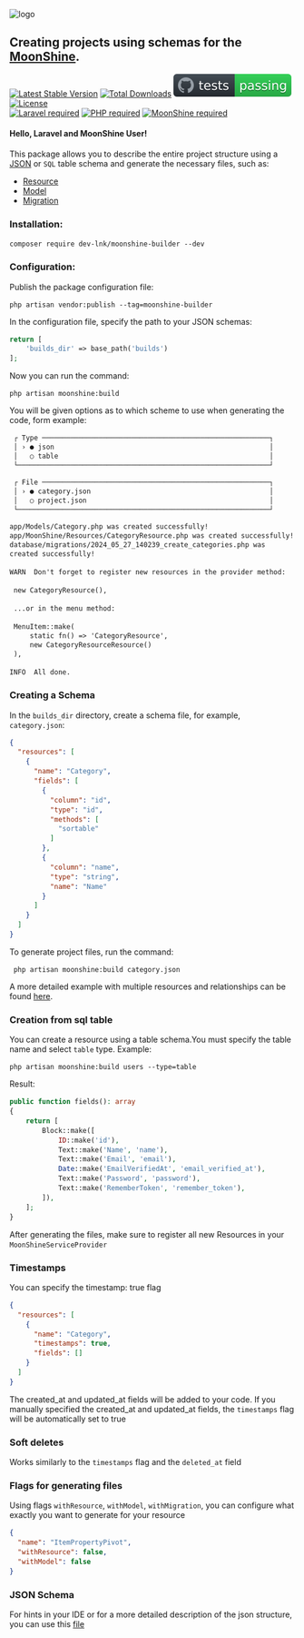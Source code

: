 ![logo](https://github.com/moonshine-software/moonshine/raw/2.x/art/lego.png)

## Creating projects using schemas for the [MoonShine](https://github.com/moonshine-software/moonshine).

[![Latest Stable Version](https://img.shields.io/packagist/v/dev-lnk/moonshine-builder)](https://packagist.org/packages/dev-lnk/moonshine-builder)
[![Total Downloads](https://img.shields.io/packagist/dt/dev-lnk/moonshine-builder)](https://packagist.org/packages/dev-lnk/moonshine-builder)
[![tests](https://raw.githubusercontent.com/dev-lnk/moonshine-builder/0c267c4601af644378e1d50acc4aa4ce6bac79d6/.github/tests/badge.svg)](https://github.com/dev-lnk/moonshine-builder/actions)
[![License](https://img.shields.io/packagist/l/dev-lnk/moonshine-builder)](https://packagist.org/packages/dev-lnk/moonshine-builder)\
[![Laravel required](https://img.shields.io/badge/Laravel-10+-FF2D20?style=for-the-badge&logo=laravel)](https://laravel.com)
[![PHP required](https://img.shields.io/badge/PHP-8.2+-777BB4?style=for-the-badge&logo=php)](https://www.php.net/manual/)
[![MoonShine required](https://img.shields.io/badge/Moonshine-2.10+-1B253B?style=for-the-badge)](https://github.com/moonshine-software/moonshine)

#### Hello, Laravel and MoonShine User!

This package allows you to describe the entire project structure using a [JSON](https://github.com/dev-lnk/moonshine-builder/blob/master/json_schema.json) or `SQL` table schema and generate the necessary files, such as:

 - [Resource](https://github.com/dev-lnk/moonshine-builder/blob/master/.github/entities/resource.md)
 - [Model](https://github.com/dev-lnk/moonshine-builder/blob/master/.github/entities/model.md)
 - [Migration](https://github.com/dev-lnk/moonshine-builder/blob/master/.github/entities/migration.md)


### Installation:
```shell
composer require dev-lnk/moonshine-builder --dev
```
### Configuration:
Publish the package configuration file:
```shell
php artisan vendor:publish --tag=moonshine-builder
```
In the configuration file, specify the path to your JSON schemas:

```php
return [
    'builds_dir' => base_path('builds')
];
```

Now you can run the command:

```shell
php artisan moonshine:build
```
You will be given options as to which scheme to use when generating the code, form example:

```shell
 ┌ Type ────────────────────────────────────────────────────────┐
 │ › ● json                                                     │
 │   ○ table                                                    │
 └──────────────────────────────────────────────────────────────┘
```
```shell
 ┌ File ────────────────────────────────────────────────────────┐
 │ › ● category.json                                            │
 │   ○ project.json                                             │
 └──────────────────────────────────────────────────────────────┘
```
```shell
app/Models/Category.php was created successfully!
app/MoonShine/Resources/CategoryResource.php was created successfully!
database/migrations/2024_05_27_140239_create_categories.php was created successfully!

WARN  Don't forget to register new resources in the provider method:

 new CategoryResource(),

 ...or in the menu method:

 MenuItem::make(
     static fn() => 'CategoryResource',
     new CategoryResourceResource()
 ),

INFO  All done.

```
### Creating a Schema
In the <code>builds_dir</code> directory, create a schema file, for example, <code>category.json</code>:
```json
{
  "resources": [
    {
      "name": "Category",
      "fields": [
        {
          "column": "id",
          "type": "id",
          "methods": [
            "sortable"
          ]
        },
        {
          "column": "name",
          "type": "string",
          "name": "Name"
        }
      ]
    }
  ]
}
```
To generate project files, run the command:
```shell
 php artisan moonshine:build category.json
```
A more detailed example with multiple resources and relationships can be found [here](https://github.com/dev-lnk/moonshine-builder/blob/master/examples/project.json).
### Creation from sql table
You can create a resource using a table schema.You must specify the table name and select <code>table</code> type. Example:
```shell
php artisan moonshine:build users --type=table
```
Result:
```php
public function fields(): array
{
    return [
        Block::make([
            ID::make('id'),
            Text::make('Name', 'name'),
            Text::make('Email', 'email'),
            Date::make('EmailVerifiedAt', 'email_verified_at'),
            Text::make('Password', 'password'),
            Text::make('RememberToken', 'remember_token'),
        ]),
    ];
}
```

After generating the files, make sure to register all new Resources in your <code>MoonShineServiceProvider</code>

### Timestamps
You can specify the timestamp: true flag
```json
{
  "resources": [
    {
      "name": "Category",
      "timestamps": true,
      "fields": []
    }
  ]
}
```
The created_at and updated_at fields will be added to your code. If you manually specified the created_at and updated_at fields, the `timestamps` flag will be automatically set to true

### Soft deletes
Works similarly to the `timestamps` flag and the `deleted_at` field

### Flags for generating files
Using flags `withResource`, `withModel`, `withMigration`, you can configure what exactly you want to generate for your resource
```json
{
  "name": "ItemPropertyPivot",
  "withResource": false,
  "withModel": false
}
```
### JSON Schema
For hints in your IDE or for a more detailed description of the json structure, you can use this [file](https://github.com/dev-lnk/moonshine-builder/blob/master/json_schema.json)
